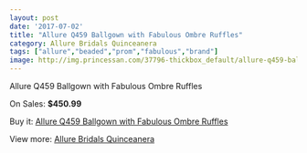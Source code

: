 ```yaml
---
layout: post
date: '2017-07-02'
title: "Allure Q459 Ballgown with Fabulous Ombre Ruffles"
category: Allure Bridals Quinceanera
tags: ["allure","beaded","prom","fabulous","brand"]
image: http://img.princessan.com/37796-thickbox_default/allure-q459-ballgown-with-fabulous-ombre-ruffles.jpg
---
```

Allure Q459 Ballgown with Fabulous Ombre Ruffles

On Sales: **$450.99**
<a href="https://www.princessan.com/en/allure-bridals-quinceanera/17553-allure-q459-ballgown-with-fabulous-ombre-ruffles.html"><amp-img layout="responsive" width="600" height="600" src="//img.princessan.com/37796-thickbox_default/allure-q459-ballgown-with-fabulous-ombre-ruffles.jpg" alt="Allure Q459 Ballgown with Fabulous Ombre Ruffles 0" /></a>
<a href="https://www.princessan.com/en/allure-bridals-quinceanera/17553-allure-q459-ballgown-with-fabulous-ombre-ruffles.html"><amp-img layout="responsive" width="600" height="600" src="//img.princessan.com/37798-thickbox_default/allure-q459-ballgown-with-fabulous-ombre-ruffles.jpg" alt="Allure Q459 Ballgown with Fabulous Ombre Ruffles 1" /></a>
<a href="https://www.princessan.com/en/allure-bridals-quinceanera/17553-allure-q459-ballgown-with-fabulous-ombre-ruffles.html"><amp-img layout="responsive" width="600" height="600" src="//img.princessan.com/37797-thickbox_default/allure-q459-ballgown-with-fabulous-ombre-ruffles.jpg" alt="Allure Q459 Ballgown with Fabulous Ombre Ruffles 2" /></a>

Buy it: [Allure Q459 Ballgown with Fabulous Ombre Ruffles](https://www.princessan.com/en/allure-bridals-quinceanera/17553-allure-q459-ballgown-with-fabulous-ombre-ruffles.html "Allure Q459 Ballgown with Fabulous Ombre Ruffles")

View more: [Allure Bridals Quinceanera](https://www.princessan.com/en/3-allure-bridals-quinceanera "Allure Bridals Quinceanera")